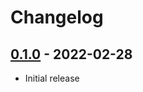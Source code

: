 # Changelog

## [0.1.0] - 2022-02-28

- Initial release

<!-- http://keepachangelog.com/ -->

<!-- [0.1.1]: https://github.com/saltires/md-loader/compare/v0.1.0...v0.1.1 -->

[0.1.0]: https://github.com/saltires/md-loader/releases/tag/v0.1.0
